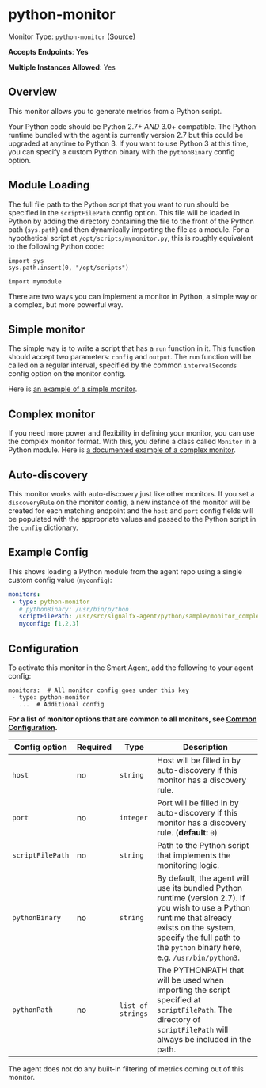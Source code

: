 <!--- GENERATED BY gomplate from scripts/docs/templates/monitor-page.md.tmpl --->

# python-monitor

Monitor Type: `python-monitor` ([Source](https://github.com/signalfx/signalfx-agent/tree/master/internal/monitors/subproc/signalfx/python))

**Accepts Endpoints**: **Yes**

**Multiple Instances Allowed**: Yes

## Overview

This monitor allows you to generate metrics from a Python script.

Your Python code should be Python 2.7+ *AND* 3.0+ compatible.  The Python
runtime bundled with the agent is currently version 2.7 but this could be
upgraded at anytime to Python 3.  If you want to use Python 3 at this time,
you can specify a custom Python binary with the `pythonBinary` config
option.

## Module Loading
The full file path to the Python script that you want to run should be
specified in the `scriptFilePath` config option.  This file will be loaded in
Python by adding the directory containing the file to the front of the Python
path (`sys.path`) and then dynamically importing the file as a module.  For
a hypothetical script at `/opt/scripts/mymonitor.py`, this is roughly
equivalent to the following Python code:

```
import sys
sys.path.insert(0, "/opt/scripts")

import mymodule
```

There are two ways you can implement a monitor in Python, a simple way or a
complex, but more powerful way.  

## Simple monitor 
The simple way is to write a script that has a `run` function in it.  This
function should accept two parameters: `config` and `output`.  The `run`
function will be called on a regular interval, specified by the common
`intervalSeconds` config option on the monitor config.

Here is [an example of a simple monitor](https://github.com/signalfx/signalfx-agent/tree/master/python/sample/monitor_simple.py).

## Complex monitor

If you need more power and flexibility in defining your monitor, you can
use the complex monitor format.  With this, you define a class called
`Monitor` in a Python module. Here is [a documented example of a complex
monitor](https://github.com/signalfx/signalfx-agent/tree/master/python/sample/monitor_complex.py).

## Auto-discovery

This monitor works with auto-discovery just like other monitors.  If you
set a `discoveryRule` on the monitor config, a new instance of the monitor
will be created for each matching endpoint and the `host` and `port` config
fields will be populated with the appropriate values and passed to the
Python script in the `config` dictionary.

## Example Config

This shows loading a Python module from the agent repo using a single custom config value (`myconfig`):

```yaml
monitors:
 - type: python-monitor
   # pythonBinary: /usr/bin/python
   scriptFilePath: /usr/src/signalfx-agent/python/sample/monitor_complex.py
   myconfig: [1,2,3]
```


## Configuration

To activate this monitor in the Smart Agent, add the following to your
agent config:

```
monitors:  # All monitor config goes under this key
 - type: python-monitor
   ...  # Additional config
```

**For a list of monitor options that are common to all monitors, see [Common
Configuration](../monitor-config.md#common-configuration).**


| Config option | Required | Type | Description |
| --- | --- | --- | --- |
| `host` | no | `string` | Host will be filled in by auto-discovery if this monitor has a discovery rule. |
| `port` | no | `integer` | Port will be filled in by auto-discovery if this monitor has a discovery rule. (**default:** `0`) |
| `scriptFilePath` | no | `string` | Path to the Python script that implements the monitoring logic. |
| `pythonBinary` | no | `string` | By default, the agent will use its bundled Python runtime (version 2.7). If you wish to use a Python runtime that already exists on the system, specify the full path to the `python` binary here, e.g. `/usr/bin/python3`. |
| `pythonPath` | no | `list of strings` | The PYTHONPATH that will be used when importing the script specified at `scriptFilePath`.  The directory of `scriptFilePath` will always be included in the path. |



The agent does not do any built-in filtering of metrics coming out of this
monitor.


